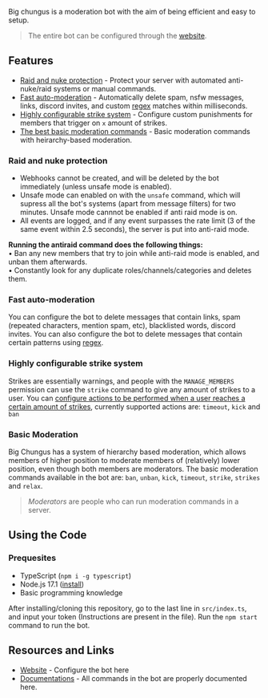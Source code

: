 Big chungus is a moderation bot with the aim of being efficient and easy to setup.
> The entire bot can be configured through the [website]().

## Features
* [Raid and nuke protection]() - Protect your server with automated anti-nuke/raid systems or manual commands.
* [Fast auto-moderation]() - Automatically delete spam, nsfw messages, links, discord invites, and custom [regex]() matches within milliseconds.
* [Highly configurable strike system]() - Configure custom punishments for members that trigger on `x` amount of strikes.
* [The best basic moderation commands]() - Basic moderation commands with heirarchy-based moderation.

### Raid and nuke protection
* Webhooks cannot be created, and will be deleted by the bot immediately (unless unsafe mode is enabled).
* Unsafe mode can enabled on with the `unsafe` command, which will supress all the bot's systems (apart from message filters) for two minutes. Unsafe mode cannnot be enabled if anti raid mode is on.
* All events are logged, and if any event surpasses the rate limit (3 of the same event within 2.5 seconds), the server is put into anti-raid mode.

**Running the antiraid command does the following things:**<br>
• Ban any new members that try to join while anti-raid mode is enabled, and unban them afterwards. <br>
• Constantly look for any duplicate roles/channels/categories and deletes them.

### Fast auto-moderation
You can configure the bot to delete messages that contain links, spam (repeated characters, mention spam, etc), blacklisted words, discord invites.
You can also configure the bot to delete messages that contain certain patterns using [regex]().

### Highly configurable strike system
Strikes are essentially warnings, and people with the `MANAGE_MEMBERS` permission can use the `strike` command to give any amount of strikes to a user.
You can [configure actions to be performed when a user reaches a certain amount of strikes](), currently supported actions are: `timeout`, `kick` and `ban`

### Basic Moderation
Big Chungus has a system of hierarchy based moderation, which allows members of higher position to moderate members of (relatively) lower position, even though both members are moderators. The basic moderation commands available in the bot are: `ban`, `unban`, `kick`, `timeout`, `strike`, `strikes` and `relax`.
> _Moderators_ are people who can run moderation commands in a server.

## Using the Code
### Prequesites
* TypeScript (`npm i -g typescript`)
* Node.js 17.1 ([install]())
* Basic programming knowledge 

After installing/cloning this repository, go to the last line in `src/index.ts`, and input your token (Instructions are present in the file). Run the `npm start` command to run the bot. 

## Resources and Links
* [Website]() - Configure the bot here
* [Documentations]() - All commands in the bot are properly documented here.
